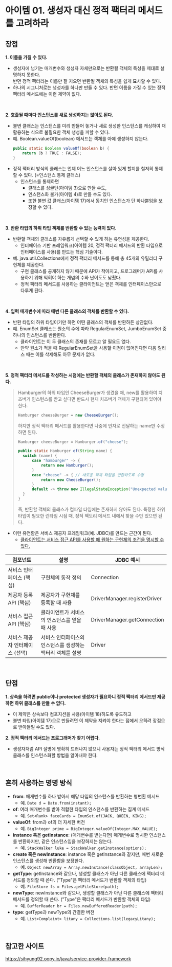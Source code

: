 # 아이템 01. 생성자 대신 정적 팩터리 메서드를 고려하라

## 장점

**1. 이름을 가질 수 있다.**

- 생성자에 넘기는 매개변수와 생성자 자체만으로는 반환될 객체의 특성을 제대로 설명하지 못한다. <br>반면 정적 팩터리는 이름만 잘 지으면 반환될 객체의 특성을 쉽게 묘사할 수 있다.
- 하나의 시그니처로는 생성자를 하나만 만들 수 있다. 반면 이름을 가질 수 있는 정적 팩터리 메서드에는 이런 제약이 없다.

<br>

**2. 호출될 때마다 인스턴스를 새로 생성하지는 않아도 된다.**

- 불변 클래스는 인스턴스를 미리 만들어 놓거나 새로 생성한 인스턴스를 캐싱하여 재활용하는 식으로 불필요한 객체 생성을 피할 수 있다.
- 예. Boolean.valueOf(boolean) 메서드는 객체를 아예 생성하지 않는다.
	```java
	public static Boolean valueOf(boolean b) {  
		return (b ? TRUE : FALSE);  
	}
	```
- 정적 팩터리 방식의 클래스는 언제 어느 인스턴스를 살아 있게 할지를 철저히 통제할 수 있다. (=인스턴스 통제 클래스)
	- 인스턴스를 통제하면 
		- 클래스를 싱글턴(아이템 3)으로 만들 수도,
		- 인스턴스화 불가(아이템 4)로 만들 수도 있다.
		- 또한 불변 값 클래스(아이템 17)에서 동치인 인스턴스가 단 하나뿐임을 보장할 수 있다. 

<br>

**3. 반환 타입의 하위 타입 객체를 반환할 수 있는 능력이 있다.**

- 반환할 객체의 클래스를 자유롭게 선택할 수 있게 하는 유연성을 제공한다.
	- 인터페이스 기반 프레임워크(아이템 20, 정적 팩터리 메서드의 반환 타입으로 인터페이스를 사용)를 만드는 핵심 기술이다.
- 예. java.util.Collections에서 정적 팩터리 메서드를 통해 총 45개의 유틸리티 구현체를 제공한다.
	- 구현 클래스를 공개하지 않기 때문에 API가 작아지고, 프로그래머가 API를 사용하기 위해 익혀야 하는 개념의 수와 난이도도 낮췄다. 
	- 정적 팩터리 메서드를 사용하는 클라이언트는 얻은 객체를 인터페이스만으로 다루게 된다.

<br>

**4. 입력 매개변수에 따라 매번 다른 클래스의 객체를 반환할 수 있다.**

- 반환 타입의 하위 타입이기만 하면 어떤 클래스의 객체를 반환하든 상관없다.
- 예. EnumSet 클래스는 원소의 수에 따라 RegularEnumSet, JumboEnumSet 중 하나의 인스턴스를 반환한다.
	- 클라이언트는 이 두 클래스의 존재를 모르고 알 필요도 없다.
	- 만약 원소가 적을 때 RegularEnumSet을 사용할 이점이 없어진다면 다음 릴리스 때는 이를 삭제해도 아무 문제가 없다.

<br>

**5. 정적 팩터리 메서드를 작성하는 시점에는 반환할 객체의 클래스가 존재하지 않아도 된다.**

> Hamburger의 하위 타입인 CheeseBurger가 생겼을 때,
> new를 활용하여 치즈버거 인스턴스를 받고 싶다면 반드시 현재 치즈버거 객체가 구현되어 있어야 한다.
> ```java
> Hamburger cheeseBurger = new CheeseBurger();
> ```
> 하지만 정적 팩터리 메서드를 활용한다면 나중에 인자로 전달하는 name만 수정하면 된다.
> ```java
> Hamburger cheeseBurger = Hamburger.of("cheese");
> ```
> ```java
>public static Hamburger of(String name) {  
>	switch (name) {  
>		case "hamburger" -> {  
>			return new Hamburger();  
>		}  
>		case "cheese" -> { // 새로운 객체 타입을 반환하도록 수정
>			return new CheeseBurger();
>		}  
>		default -> throw new IllegalStateException("Unexpected value: " + name);  
>	}  
>}
>```
> 즉, 반환할 객체의 클래스가 컴파일 타임에는 존재하지 않아도 된다. 특정한 하위 타입이 필요한 런타임 시점 때, 정적 팩토리 메서드 내에서 찾을 수만 있으면 된다.

- 이런 유연함은 서비스 제공자 프레임워크(예. JDBC)를 만드는 근간이 된다.
	- <ins>클라이언트는 서비스 접근 API를 사용할 때 원하는 구현체의 조건을 명시할 수 있다.</ins>

|컴포넌트|설명|JDBC 예시|
|---|---|---|
|서비스 인터페이스 (핵심)|구현체의 동작 정의|Connection|
|제공자 등록 API (핵심)|제공자가 구현체를 등록할 때 사용|DriverManager.registerDriver|
|서비스 접근 API (핵심)|클라이언트가 서비스의 인스턴스를 얻을 때 사용|DriverManager.getConnection|
|서비스 제공자 인터페이스 (선택)|서비스 인터페이스의 인스턴스를 생성하는 팩터리 객체를 설명|Driver|

<br>

## 단점 

**1. 상속을 하려면 public이나 protected 생성자가 필요하니 정적 팩터리 메서드만 제공하면 하위 클래스를 만들 수 없다.**

- 이 제약은 상속보다 컴포지션을 사용(아이템 18)하도록 유도하고 
- 불변 타입(아이템 17)으로 만들려면 이 제약을 지켜야 한다는 점에서 오히려 장점으로 받아들일 수도 있다.

**2. 정적 팩터리 메서드는 프로그래머가 찾기 어렵다.**

- 생성자처럼 API 설명에 명확히 드러나지 않으니 사용자는 정적 팩터리 메서드 방식 클래스를 인스턴스화할 방법을 알아내야 한다. 

<br>

## 흔히 사용하는 명명 방식

- **from**: 매개변수를 하나 받아서 해당 타입의 인스턴스를 반환하는 형변환 메서드
	- 예. `Date d = Date.from(instant);`
- **of**: 여러 매개변수를 받아 적합한 타입의 인스턴스를 반환하는 집계 메서드
	- 예. `Set<Rank> faceCards = EnumSet.of(JACK, QUEEN, KING);`
- **valueOf**: from과 of의 더 자세한 버전
	- 예. `BigInteger prime = BigInteger.valueOf(Integer.MAX_VALUE);`
- **instance 혹은 getInstance**: (매개변수를 받는다면) 매개변수로 명시한 인스턴스를 반환하지만, 같은 인스턴스임을 보장하지는 않는다.
	- 예. `StackWalker luke = StackWalker.getInstance(options);`
- **create 혹은 newInstance**: instance 혹은 getInstance와 같지만, 매번 새로운 인스턴스를 생성해 반환함을 보장한다.
	- 예. `Object newArray = Array.newInstance(classObject, arrayLen);`
- **getType**: getInstance와 같으나, 생성할 클래스가 아닌 다른 클래스에 팩터리 메서드를 정의할 때 쓴다. ("Type"은 팩터리 메서드가 반환할 객체의 타입)
	- 예. `FileStore fs = Files.getFileStore(path);`
- **newType**: newInstance와 같으나, 생성할 클래스가 아닌 다른 클래스에 팩터리 메서드를 정의할 때 쓴다. ("Type"은 팩터리 메서드가 반환할 객체의 타입)
	- 예. `BufferReader br = Files.newBufferedReader(path);`
- **type**: getType과 newType의 간결한 버전
	- 예. `List<Complaint> litany = Collections.list(legacyLitany);`

<br>

## 참고한 사이트

https://sihyung92.oopy.io/java/service-provider-framework
